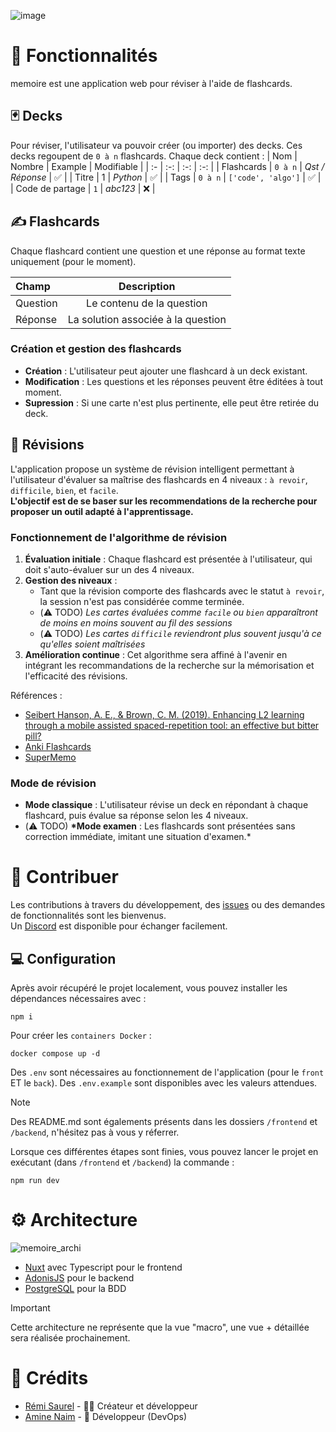 ![image](https://github.com/user-attachments/assets/05b8ff42-662e-44b7-a568-9480138a9c0a)

# 🚀 Fonctionnalités

memoire est une application web pour réviser à l'aide de flashcards.

## 🃏 Decks

Pour réviser, l'utilisateur va pouvoir créer (ou importer) des decks. Ces decks regoupent de `0 à n` flashcards.
Chaque deck contient :
| Nom | Nombre | Example | Modifiable |
| :- | :-: | :-: | :-: |
| Flashcards | `0 à n` | _Qst / Réponse_ | ✅ |
| Titre | 1 | _Python_ | ✅ |
| Tags | `0 à n` | `['code', 'algo']` | ✅ |
| Code de partage | `1` | _abc123_ | ❌ |

## ✍️ Flashcards

Chaque flashcard contient une question et une réponse au format texte uniquement (pour le moment).

| Champ    |            Description             |
| :------- | :--------------------------------: |
| Question |     Le contenu de la question      |
| Réponse  | La solution associée à la question |

### Création et gestion des flashcards

- **Création** : L'utilisateur peut ajouter une flashcard à un deck existant.
- **Modification** : Les questions et les réponses peuvent être éditées à tout moment.
- **Supression** : Si une carte n'est plus pertinente, elle peut être retirée du deck.

## 🧠 Révisions

L'application propose un système de révision intelligent permettant à l'utilisateur d'évaluer sa maîtrise des flashcards en 4 niveaux :
`à revoir`, `difficile`, `bien`, et `facile`.\
**L'objectif est de se baser sur les recommendations de la recherche pour proposer un outil adapté à l'apprentissage.**

### Fonctionnement de l'algorithme de révision

1. **Évaluation initiale** : Chaque flashcard est présentée à l'utilisateur, qui doit s'auto-évaluer sur un des 4 niveaux.
2. **Gestion des niveaux** :
   - Tant que la révision comporte des flashcards avec le statut `à revoir`, la session n'est pas considérée comme terminée.
   - (⚠️ TODO) _Les cartes évaluées comme `facile` ou `bien` apparaîtront de moins en moins souvent au fil des sessions_
   - (⚠️ TODO) _Les cartes `difficile` reviendront plus souvent jusqu'à ce qu'elles soient maîtrisées_
3. **Amélioration continue** : Cet algorithme sera affiné à l'avenir en intégrant les recommandations de la recherche sur la mémorisation et l'efficacité des révisions.

Références :

- [Seibert Hanson, A. E., & Brown, C. M. (2019). Enhancing L2 learning through a mobile assisted spaced-repetition tool: an effective but bitter pill?](https://www.tandfonline.com/doi/full/10.1080/09588221.2018.1552975?scroll=top&needAccess=true)
- [Anki Flashcards](https://faqs.ankiweb.net/what-spaced-repetition-algorithm.html)
- [SuperMemo](https://www.supermemo.com/en/archives1990-2015/english/ol/sm2)

### Mode de révision

- **Mode classique** : L'utilisateur révise un deck en répondant à chaque flashcard, puis évalue sa réponse selon les 4 niveaux.
- (⚠️ TODO) **\*Mode examen** : Les flashcards sont présentées sans correction immédiate, imitant une situation d'examen.\*

# 🤝 Contribuer

Les contributions à travers du développement, des [issues](https://github.com/memoire-app/memoire-app/issues) ou des demandes de fonctionnalités sont les bienvenus. \
Un [Discord](https://discord.gg/CcqzXXJfvm) est disponible pour échanger facilement.

## 💻 Configuration

Après avoir récupéré le projet localement, vous pouvez installer les dépendances nécessaires avec :

```
npm i
```

Pour créer les `containers Docker` :

```
docker compose up -d
```

Des `.env` sont nécessaires au fonctionnement de l'application (pour le `front` ET le `back`). Des `.env.example` sont disponibles avec les valeurs attendues.

> [!NOTE]  
> Des README.md sont égalements présents dans les dossiers `/frontend` et `/backend`, n'hésitez pas à vous y réferrer.

Lorsque ces différentes étapes sont finies, vous pouvez lancer le projet en exécutant (dans `/frontend` et `/backend`) la commande :

```
npm run dev
```

# ⚙️ Architecture

![memoire_archi](https://github.com/user-attachments/assets/1a72fa69-2003-4710-9fe9-dda5ff47e942)

- [Nuxt](https://nuxt.com/) avec Typescript pour le frontend
- [AdonisJS](https://adonisjs.com/) pour le backend
- [PostgreSQL](https://www.postgresql.org/) pour la BDD

> [!IMPORTANT]  
> Cette architecture ne représente que la vue "macro", une vue + détaillée sera réalisée prochainement.

# 🙏 Crédits

- [Rémi Saurel](https://github.com/RemiSaurel) - 🧑‍💻 Créateur et développeur
- [Amine Naim](https://github.com/aminenaim) - 🚰 Développeur (DevOps)
